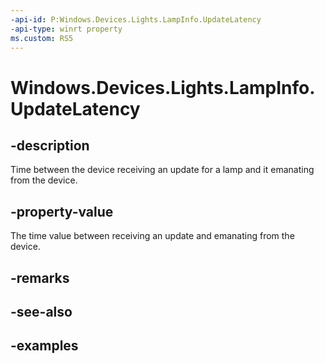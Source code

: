 ```yaml
---
-api-id: P:Windows.Devices.Lights.LampInfo.UpdateLatency
-api-type: winrt property
ms.custom: RS5
---
```


<!-- Property syntax.
public TimeSpan UpdateLatency { get; }
-->

# Windows.Devices.Lights.LampInfo.UpdateLatency

## -description
Time between the device receiving an update for a lamp and it emanating from the device.

## -property-value
The time value between receiving an update and emanating from the device.

## -remarks

## -see-also

## -examples

